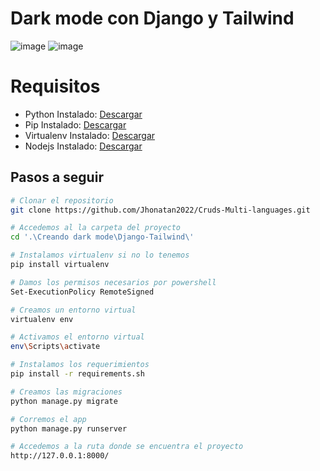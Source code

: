# Dark mode con Django y Tailwind

![image](https://github.com/Jhonatan2022/Aprendiendo-Css/assets/101368711/063ea72b-4629-4171-8193-c117ba255aae)
![image](https://github.com/Jhonatan2022/Aprendiendo-Css/assets/101368711/163ebbbd-1b9a-4e1e-b93b-7eb5dfe1b72a)


# Requisitos 
* Python Instalado: [Descargar](https://www.python.org/downloads/)
* Pip Instalado: [Descargar](https://pip.pypa.io/en/stable/installing/)
* Virtualenv Instalado: [Descargar](https://virtualenv.pypa.io/en/latest/installation.html)
* Nodejs Instalado: [Descargar](https://nodejs.org/es/download/)


## Pasos a seguir
```sh
# Clonar el repositorio
git clone https://github.com/Jhonatan2022/Cruds-Multi-languages.git
```
```sh
# Accedemos al la carpeta del proyecto
cd '.\Creando dark mode\Django-Tailwind\'
```
```sh
# Instalamos virtualenv si no lo tenemos 
pip install virtualenv
```
```sh
# Damos los permisos necesarios por powershell
Set-ExecutionPolicy RemoteSigned
```
```sh
# Creamos un entorno virtual
virtualenv env
```
```sh
# Activamos el entorno virtual
env\Scripts\activate
```
```sh
# Instalamos los requerimientos
pip install -r requirements.sh
```
```sh
# Creamos las migraciones
python manage.py migrate
```
```sh
# Corremos el app
python manage.py runserver
```
```sh
# Accedemos a la ruta donde se encuentra el proyecto
http://127.0.0.1:8000/
```
